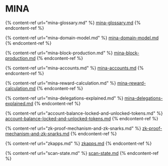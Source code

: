 # MINA

{% content-ref url="mina-glossary.md" %}
[mina-glossary.md](mina-glossary.md)
{% endcontent-ref %}

{% content-ref url="mina-domain-model.md" %}
[mina-domain-model.md](mina-domain-model.md)
{% endcontent-ref %}

{% content-ref url="mina-block-production.md" %}
[mina-block-production.md](mina-block-production.md)
{% endcontent-ref %}

{% content-ref url="mina-accounts.md" %}
[mina-accounts.md](mina-accounts.md)
{% endcontent-ref %}

{% content-ref url="mina-reward-calculation.md" %}
[mina-reward-calculation.md](mina-reward-calculation.md)
{% endcontent-ref %}

{% content-ref url="mina-delegations-explained.md" %}
[mina-delegations-explained.md](mina-delegations-explained.md)
{% endcontent-ref %}

{% content-ref url="account-balance-locked-and-unlocked-tokens.md" %}
[account-balance-locked-and-unlocked-tokens.md](account-balance-locked-and-unlocked-tokens.md)
{% endcontent-ref %}

{% content-ref url="zk-proof-mechanism-and-zk-snarks.md" %}
[zk-proof-mechanism-and-zk-snarks.md](zk-proof-mechanism-and-zk-snarks.md)
{% endcontent-ref %}

{% content-ref url="zkapps.md" %}
[zkapps.md](zkapps.md)
{% endcontent-ref %}

{% content-ref url="scan-state.md" %}
[scan-state.md](scan-state.md)
{% endcontent-ref %}
